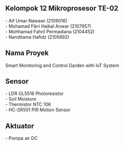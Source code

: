 <h2 class="bb_tag">Kelompok 12 Mikroprosesor TE-02</h2>
                - Aif Umar Nawawi (2109016)
            <br>- Mohamad Fikri Haikal Anwar (2107957)
            <br>- Mohhamad Fahril Permadiana (2104452)
            <br>- Nanditama Hafidz (2105692)<br>
<h2 class="bb_tag">Nama Proyek</h2>Smart Monitoring and Control Garden with IoT System           
<h2 class="bb_tag">Sensor</h2>- LDR GL5516 Photoresistor
            <br>- Soil Moisture
            <br>- Thermistor NTC 10K
            <br>- HC-SR501 PIR Motion Sensor<br>
<h2 class="bb_tag">Aktuator</h2>- Pompa air DC

